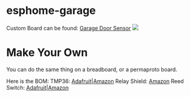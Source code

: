 # esphome-garage
Custom Board can be found: [Garage Door Sensor](https://easyeda.com/sjhilt/ha_sensor_copy)
![](http://github.com/sjhilt/esphome-garage/garage_door.png)

# Make Your Own
You can do the same thing on a breadboard, or a permaproto board. 

Here is the BOM: 
TMP36: [Adafruit](https://www.adafruit.com/product/165)|[Amazon](https://www.amazon.com/KOOKYE-Temperature-TMP36-Precision-Raspberry/dp/B01GH32AQU/)
Relay Shield: [Amazon](https://www.amazon.com/HiLetgo-Relay-Shield-Module-WeMos/dp/B01NACU547/)
Reed Switch: [Adafruit](https://www.adafruit.com/product/375)|[Amazon](https://www.amazon.com/gp/product/B0154PTDFI/)

